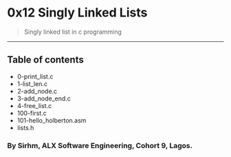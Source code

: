 # 0x12 Singly Linked Lists
>Singly linked list in c programming

*** 

## Table of contents 
* 0-print_list.c
* 1-list_len.c
* 2-add_node.c
* 3-add_node_end.c
* 4-free_list.c 
* 100-first.c
* 101-hello_holberton.asm
* lists.h

### By Sirhm, ALX Software Engineering, Cohort 9, Lagos.
